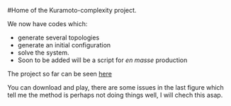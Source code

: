 #Home of the Kuramoto-complexity project.


We now have codes which:
 * generate several topologies
 * generate an initial configuration
 * solve the system.
 * Soon to be added will be a script for *en masse*  production


The project so far can be seen [here](http://nbviewer.ipython.org/github/calugo/Kuramoto/blob/master/NOTES.ipynb)

You can download and play, there are some issues in the last figure which tell me
the method is perhaps not doing things well, I will chech this asap.
